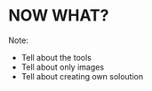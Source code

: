 #  NOW WHAT?

Note:
- Tell about the tools
- Tell about only images
- Tell about creating own soloution
